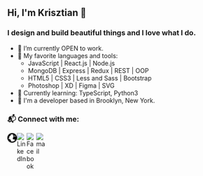 ## Hi, I'm Krisztian 👋

### I design and build beautiful things and I love what I do.

- 🔭 I’m currently OPEN to work.
- 🚀 My favorite languages and tools:
  - JavaScript | React.js | Node.js
  - MongoDB | Express | Redux | REST | OOP
  - HTML5 | CSS3 | Less and Sass | Bootstrap 
  - Photoshop | XD | Figma | SVG
- 🌱 Currently learning: TypeScript, Python3
- 🏡 I'm a developer based in Brooklyn, New York.
### 📬 Connect with me:

[<img align="left" alt="Portfolio" width="22px" src="https://raw.githubusercontent.com/iconic/open-iconic/master/svg/globe.svg" />][website]
[<img align="left" alt="LinkedIn" width="22px" src="https://cdn.jsdelivr.net/npm/simple-icons@v3/icons/linkedin.svg" />][linkedIn]
[<img align="left" alt="Facebook" width="22px" src="https://cdn.jsdelivr.net/npm/simple-icons@v3/icons/facebook.svg" />][facebook]
[<img align="left" alt="mail" width="22px" src="https://cdn.jsdelivr.net/npm/simple-icons@3.11.0/icons/gmail.svg" />][mail]

[website]: https://www.krisztianholub.com
[linkedIn]: https://www.linkedin.com/in/kholub1989
[facebook]: https://www.facebook.com
[mail]: mailto:kholub1989@gmail.com





